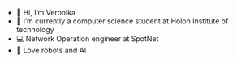 - 👋 Hi, I’m Veronika
- 🌱 I’m currently a computer science student at Holon Institute of technology
- 💻 Network Operation engineer at SpotNet
- 🦾 Love robots and AI 

<!---
veronika8597/veronika8597 is a ✨ special ✨ repository because its `README.md` (this file) appears on your GitHub profile.
You can click the Preview link to take a look at your changes.
--->
